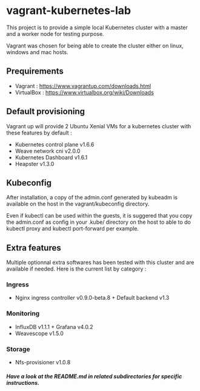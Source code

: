 # vagrant-kubernetes-lab
This project is to provide a simple local Kubernetes cluster with a master and a worker node for testing purpose.

Vagrant was chosen for being able to create the cluster either on linux, windows and mac hosts.

## Prequirements
- Vagrant : https://www.vagrantup.com/downloads.html
- VirtualBox : https://www.virtualbox.org/wiki/Downloads

## Default provisioning
Vagrant up will provide 2 Ubuntu Xenial VMs for a kubernetes cluster with these features by default :
- Kubernetes control plane v1.6.6 
- Weave network cni v2.0.0 
- Kubernetes Dashboard v1.6.1
- Heapster v1.3.0 

## Kubeconfig
After installation, a copy of the admin.conf generated by kubeadm is available on the host in the vagrant/kubeconfig directory.

Even if kubectl can be used within the guests, it is suggered that you copy the admin.conf as config in your .kube/ directory on the host to able to do kubectl proxy and kubectl port-forward per example.

## Extra features 
Multiple optionnal extra softwares has been tested with this cluster and are available if needed.
Here is the current list by category :
### Ingress
- Nginx ingress controller v0.9.0-beta.8 + Default backend v1.3
### Monitoring
- InfluxDB v1.1.1 + Grafana v4.0.2
- Weavescope v1.5.0
### Storage
- Nfs-provisioner v1.0.8
##### Have a look at the README.md in related subdirectories for specific instructions.